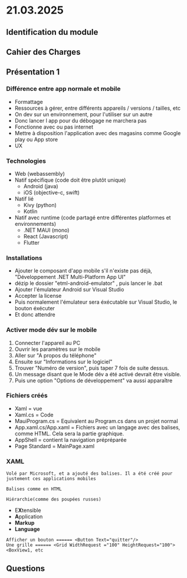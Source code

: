 # 21.03.2025

## Identification du module

## Cahier des Charges

## Présentation 1

### Différence entre app normale et mobile

- Formattage
- Ressources à gérer, entre différents appareils / versions / tailles, etc
- On dev sur un environnement, pour l'utiliser sur un autre
- Donc lancer l app pour du débogage ne marchera pas
- Fonctionne avec ou pas internet
- Mettre à disposition l'application avec des magasins comme Google play ou App store
- UX

### Technologies

- Web (webassembly)
- Natif spécifique (code doit être plutôt unique)
  - Android (java)
  - iOS (objective-c, swift)
- Natif lié
  - Kivy (python)
  - Kotlin
- Natif avec runtime (code partagé entre différentes platformes et environnements)
  - .NET MAUI (mono)
  - React (Javascript)
  - Flutter

### Installations

- Ajouter le composant d'app mobile s'il n'existe pas déjà, "Développement .NET Multi-Platform App UI"
- dézip le dossier "etml-android-emulator" , puis lancer le .bat
- Ajouter l'émulateur Android sur Visual Studio
- Accepter la license
- Puis normalement l'émulateur sera éxécutable sur Visual Studio, le bouton éxécuter
- Et donc attendre

### Activer mode dév sur le mobile

1. Connecter l'appareil au PC
2. Ouvrir les paramètres sur le mobile
3. Aller sur "A propos du téléphone"
4. Ensuite sur "Informations sur le logiciel"
5. Trouver "Numéro de version", puis taper 7 fois de suite dessus.
6. Un message disant que le Mode dév a été activé devrait être visible.
7. Puis une option "Options de développement" va aussi apparaître

### Fichiers créés

- Xaml = vue
- Xaml.cs = Code
- MauiProgram.cs = Equivalent au Program.cs dans un projet normal
- App.xaml.cs/App.xaml = Fichiers avec un langage avec des balises, comme HTML. Cela sera la partie graphique.
- AppShell = contient la navigation prépréparée
- Page Standard = MainPage.xaml

### XAML

    Volé par Microsoft, et a ajouté des balises. Il a été créé pour justement ces applications mobiles

    Balises comme en HTML

    Hiérarchie(comme des poupées russes)

- E**X**tensible
- **A**pplication
- **Markup**
- **Language**

```
Afficher un bouton ====== <Button Text="quitter"/>
Une grille ====== <Grid WidthRequest ="100" HeightRequest="100">
<BoxView1, etc
```

## Questions
